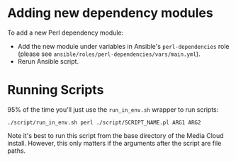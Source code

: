 # Adding new dependency modules

To add a new Perl dependency module:

* Add the new module under variables in Ansible's `perl-dependencies` role (please see `ansible/roles/perl-dependencies/vars/main.yml`).
* Rerun Ansible script.


# Running Scripts

95% of the time you'll just use the `run_in_env.sh` wrapper to run scripts:

    ./script/run_in_env.sh perl ./script/SCRIPT_NAME.pl ARG1 ARG2

Note it's best to run this script from the base directory of the Media Cloud
install. However, this only matters if the arguments after the script are file
paths.
